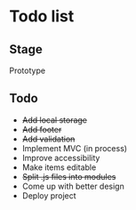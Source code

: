 # Todo list

## Stage
Prototype

## Todo 
* ~~Add local storage~~
* ~~Add footer~~
* ~~Add validation~~
* Implement MVC (in process)
* Improve accessibility
* Make items editable
* ~~Split .js files into modules~~
* Come up with better design
* Deploy project

